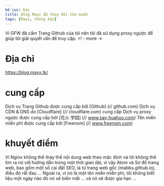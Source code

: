 ```yaml
---
bố cục: bài
title: Blog Mayx đã thay đổi tên miền
tags: [Mayx, thông báo]
---
```


Vì GFW đã cấm Trang Github của tôi nên tôi đã sử dụng proxy ngược để giúp tôi giải quyết vấn đề truy cập. <! - more ->

# Địa chỉ
<https://blog.mayx.tk/>

# cung cấp
Dịch vụ Trang Github được cung cấp bởi [Github] (// github.com)
Dịch vụ CDN & DNS do [Cloudflare] (// cloudflare.com) cung cấp
Dịch vụ proxy ngược được cung cấp bởi [花火 学园] (// www.say-huahuo.com)
Tên miền miễn phí được cung cấp bởi [Freenom] (// www.freenom.com)

# khuyết điểm
Vì Nginx không thể thay thế nội dung web theo mặc định và tôi không thể tìm ra nó với hướng dẫn trong một thời gian dài, vì vậy Atom và Sơ đồ trang web, bao gồm một số cài đặt SEO, là từ trang web gốc (mabbs.github.io), điều đó rất đau ...
Ngoài ra, vì nó là một tên miền miễn phí, tôi không biết liệu một ngày nào đó nó sẽ biến mất ... và nó sẽ được gia hạn ...
